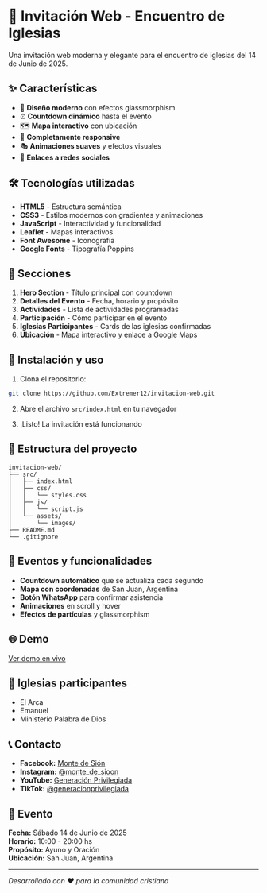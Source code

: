 # 🙏 Invitación Web - Encuentro de Iglesias

Una invitación web moderna y elegante para el encuentro de iglesias del 14 de Junio de 2025.

## ✨ Características

- 🎨 **Diseño moderno** con efectos glassmorphism
- ⏰ **Countdown dinámico** hasta el evento
- 🗺️ **Mapa interactivo** con ubicación
- 📱 **Completamente responsive**
- 🎭 **Animaciones suaves** y efectos visuales
- 🔗 **Enlaces a redes sociales**

## 🛠️ Tecnologías utilizadas

- **HTML5** - Estructura semántica
- **CSS3** - Estilos modernos con gradientes y animaciones
- **JavaScript** - Interactividad y funcionalidad
- **Leaflet** - Mapas interactivos
- **Font Awesome** - Iconografía
- **Google Fonts** - Tipografía Poppins

## 📱 Secciones

1. **Hero Section** - Título principal con countdown
2. **Detalles del Evento** - Fecha, horario y propósito
3. **Actividades** - Lista de actividades programadas
4. **Participación** - Cómo participar en el evento
5. **Iglesias Participantes** - Cards de las iglesias confirmadas
6. **Ubicación** - Mapa interactivo y enlace a Google Maps

## 🚀 Instalación y uso

1. Clona el repositorio:
```bash
git clone https://github.com/Extremer12/invitacion-web.git
```

2. Abre el archivo `src/index.html` en tu navegador

3. ¡Listo! La invitación está funcionando

## 📁 Estructura del proyecto

```
invitacion-web/
├── src/
│   ├── index.html
│   ├── css/
│   │   └── styles.css
│   ├── js/
│   │   └── script.js
│   └── assets/
│       └── images/
├── README.md
└── .gitignore
```

## 🎯 Eventos y funcionalidades

- **Countdown automático** que se actualiza cada segundo
- **Mapa con coordenadas** de San Juan, Argentina
- **Botón WhatsApp** para confirmar asistencia
- **Animaciones** en scroll y hover
- **Efectos de partículas** y glassmorphism

## 🌐 Demo

[Ver demo en vivo](https://extremer12.github.io/invitacion-web/)

## 👥 Iglesias participantes

- El Arca
- Emanuel  
- Ministerio Palabra de Dios

## 📞 Contacto

- **Facebook:** [Monte de Sión](https://www.facebook.com/Iglesiiamontedesion)
- **Instagram:** [@monte_de_sioon](https://www.instagram.com/monte_de_sioon/)
- **YouTube:** [Generación Privilegiada](https://www.youtube.com/@GeneracionPrivilegiada)
- **TikTok:** [@generacionprivilegiada](https://www.tiktok.com/@generacionprivilegiada)

## 📅 Evento

**Fecha:** Sábado 14 de Junio de 2025  
**Horario:** 10:00 - 20:00 hs  
**Propósito:** Ayuno y Oración  
**Ubicación:** San Juan, Argentina  

---

*Desarrollado con ❤️ para la comunidad cristiana*